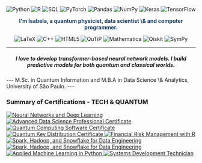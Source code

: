 <p align="center">
  <img src="https://img.shields.io/badge/Python-3776AB?style=for-the-badge&logo=python&logoColor=white" alt="Python">
   <img src="https://img.shields.io/badge/R-276DC3?style=for-the-badge&logo=r&logoColor=white" alt="R">
  <img src="https://img.shields.io/badge/SQL-4479A1?style=for-the-badge&logo=postgresql&logoColor=white" alt="SQL">
  <img src="https://img.shields.io/badge/PyTorch-%23EE4C2C.svg?style=for-the-badge&logo=PyTorch&logoColor=white" alt="PyTorch">
  <img src="https://img.shields.io/badge/pandas-%23150458.svg?style=for-the-badge&logo=pandas&logoColor=white" alt="Pandas">
  <img src="https://img.shields.io/badge/numpy-%23013243.svg?style=for-the-badge&logo=numpy&logoColor=white" alt="NumPy">
  <img src="https://img.shields.io/badge/Keras-D00000?style=for-the-badge&logo=keras&logoColor=white" alt="Keras">
  <img src="https://img.shields.io/badge/TensorFlow-FF6F00?style=for-the-badge&logo=tensorflow&logoColor=white" alt="TensorFlow">

</p>


<p align="center" style="color: #0D3B66;">
  <b>I'm Isabela, a quantum physicist, data scientist \& and computer programmer.</b><br>

</p>

<p align="center">
  <img src="https://img.shields.io/badge/LaTeX-008080?style=for-the-badge&logo=latex&logoColor=white" alt="LaTeX">
  <img src="https://img.shields.io/badge/C++-00599C?style=for-the-badge&logo=cplusplus&logoColor=white" alt="C++">
  <img src="https://img.shields.io/badge/HTML5-E34F26?style=for-the-badge&logo=html5&logoColor=white" alt="HTML5">  
  <img src="https://img.shields.io/badge/QuTiP-black?style=for-the-badge&logo=https://raw.githubusercontent.com/isadays/isadays/main/Qutip_logo.png&logoColor=white" alt="QuTiP">
  <img src="https://img.shields.io/badge/Mathematica-DD1100?style=for-the-badge&logo=wolfram&logoColor=white" alt="Mathematica">
    <img src="https://img.shields.io/badge/Qiskit-black?style=for-the-badge&logo=qiskit&logoColor=white" alt="Qiskit">
  <img src="https://img.shields.io/badge/SymPy-3D550C?style=for-the-badge&logo=sympy&logoColor=white" alt="SymPy">
  </p>



---
<h5 align="center"> I love to develop transformer-based neural network models. I build predictive models for both quantum and classical worlds. </h5>
---
  M.Sc. in Quantum Information and M.B.A in Data Science \& Analytics, University of São Paulo.
---

### Summary of Certifications - TECH & QUANTUM
<a href="https://www.coursera.org/account/accomplishments/verify/DKATX1UP411C">
  <img src="https://img.shields.io/badge/Neural%20Networks%20and%20Deep%20Learning%20Certificate-black?style=for-the-badge&logo=DeepLearningAI&logoColor=white" alt="Neural Networks and Deep Learning">
  
<a href="https://www.coursera.org/account/accomplishments/specialization/certificate/UBWGZH5AVJM6">
  <img src="https://img.shields.io/badge/IBM-Advanced%20Data%20Science%20Professional%20Certificate-black?style=for-the-badge&logo=ibm&logoColor=white" alt="Advanced Data Science Professional Certificate">
  </a>
      <a href="https://www.linkedin.com/in/diasplisabela/details/certifications/">
    <img src="https://img.shields.io/badge/WOMANIUM-Quantum_Computing_Software_Certificate-black?style=for-the-badge&logo=qiskit&logoColor=white" alt="Quantum Computing Software Certificate">
  </a>
<a href="https://www.linkedin.com/in/diasplisabela/details/certifications/">
    <img src="https://img.shields.io/badge/WOMANIUM-Quantum_Key_Distribution_Certificate-black?style=for-the-badge&logo=qiskit&logoColor=white" alt="Quantum Key Distribution Certificate">
  </a>
  
  <a href="https://www.coursera.org/account/accomplishments/verify/JSZ66M47HBYW">
    <img src="https://img.shields.io/badge/Duke_University-Financial_Risk_Management_with_R-black?style=for-the-badge&logo=coursera&logoColor=white" alt="Financial Risk Management with R">
  </a>
      <a href="https://www.coursera.org/account/accomplishments/verify/54Z79BFZ6XFY">
    <img src="https://img.shields.io/badge/Duke_University-Scripting_with_Python_and_SQL_for_Data_Engineering-black?style=for-the-badge&logo=coursera&logoColor=white" alt="Spark, Hadoop, and Snowflake for Data Engineering">
  </a>
    <a href="https://www.coursera.org/account/accomplishments/certificate/NEVR7AAXYVPE">
    <img src="https://img.shields.io/badge/Duke_University-Spark_Hadoop_and_Snowflake_for_Data_Engineering-black?style=for-the-badge&logo=coursera&logoColor=white" alt="Spark, Hadoop, and Snowflake for Data Engineering">
  </a>
   <a href="https://www.coursera.org/account/accomplishments/verify/5AWRJCVN2C86">
    <img src="https://img.shields.io/badge/University_of_Michigan-Applied_Machine_Learning_in_Python-black?style=for-the-badge&logo=coursera&logoColor=white" alt="Applied Machine Learning in Python">
</a>

 <a href="https://www.linkedin.com/company/24978546/">
    <img src="https://img.shields.io/badge/ETEC-Systems_Development_Professional_Certificate-black?style=for-the-badge&logo=etec&logoColor=white" alt="Systems Development Technician">
  </a>
